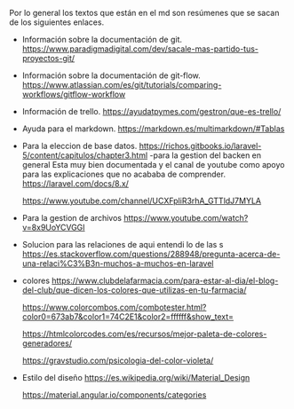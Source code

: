 Por lo general los textos que están en el md son resúmenes que se sacan de los siguientes enlaces.

- Información sobre la documentación de git.
    https://www.paradigmadigital.com/dev/sacale-mas-partido-tus-proyectos-git/
- Información sobre la documentación de git-flow.
    https://www.atlassian.com/es/git/tutorials/comparing-workflows/gitflow-workflow
- Información de trello.
    https://ayudatpymes.com/gestron/que-es-trello/
- Ayuda para el markdown.
    https://markdown.es/multimarkdown/#Tablas
- Para la eleccion de base datos.
    https://richos.gitbooks.io/laravel-5/content/capitulos/chapter3.html
-para la gestion del backen en general 
Esta muy bien documentada  y el canal de youtube como apoyo para las explicaciones que no acababa de comprender.
    https://laravel.com/docs/8.x/ 

    https://www.youtube.com/channel/UCXFpliR3rhA_GTTldJ7MYLA
- Para la gestion de archivos 
    https://www.youtube.com/watch?v=8x9UoYCVGGI
- Solucion para las relaciones de aqui entendi lo de las s
    https://es.stackoverflow.com/questions/288948/pregunta-acerca-de-una-relaci%C3%B3n-muchos-a-muchos-en-laravel
- colores
    https://www.clubdelafarmacia.com/para-estar-al-dia/el-blog-del-club/que-dicen-los-colores-que-utilizas-en-tu-farmacia/

    https://www.colorcombos.com/combotester.html?color0=673ab7&color1=74C2E1&color2=ffffff&show_text=

    https://htmlcolorcodes.com/es/recursos/mejor-paleta-de-colores-generadores/

    https://gravstudio.com/psicologia-del-color-violeta/
- Estilo del diseño
    https://es.wikipedia.org/wiki/Material_Design

    https://material.angular.io/components/categories

